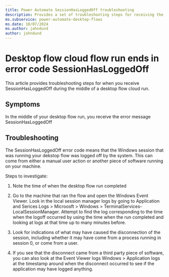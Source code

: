 ```yaml
---
title: Power Automate SessionHasLoggedOff troubleshooting
description: Provides a set of troubleshooting steps for receiving the error SessionHasLoggedOff
ms.subservice: power-automate-desktop-flows
ms.date: 10/07/2024
ms.author: johndund 
author: johndund
---
```

# Desktop flow cloud flow run ends in error code SessionHasLoggedOff

This article provides troubleshooting steps for when you receive SessionHasLoggedOff during the middle of a desktop flow cloud run.

## Symptoms

In the middle of your desktop flow run, you receive the error message SessionHasLoggedOff

## Troubleshooting

The SessionHasLoggedOff error code means that the Windows session that was running your dekstop flow was logged off by the system. This can come from either a manual user action or another piece of software running on your machine.

Steps to investigate:

1. Note the time of when the desktop flow run completed

1. Go to the machine that ran the flow and open the Windows Event Viewer. Look in the local session manager logs by going to Application and Serices Logs > Microosft > Windows > TerminalServices-LocalSessionManager. Attempt to find the log corresponding to the time when the logoff occurred by using the time when the run completed and looking at logs at that time up to many minutes before. 

1. Look for indications of what may have caused the disconnection of the session, including whether it may have come from a process running in session 0, or come from a user.

1. If you see that the disconnect came from a third party piece of software, you can also look at the Event Viewer logs Windows > Application logs at the timestamp around when the disconnect occurred to see if the application may have logged anything.

